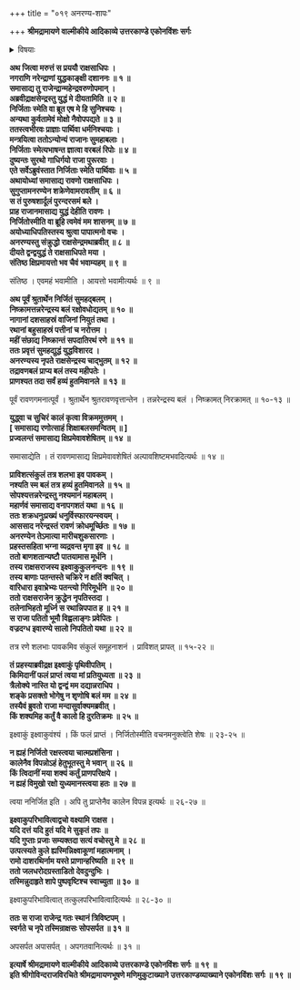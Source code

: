 +++
title = "०१९ अनरण्य-शापः"

+++
**श्रीमद्रामायणे वाल्मीकीये आदिकाव्ये उत्तरकाण्डे एकोनविंशः सर्गः**

<details><summary>विषयाः</summary>

नाना-देश-ग--राज-पराजय-पूर्वकं  
क्रमेणायोध्यां गतेन रावणेनानरण्य-नाम्न्नो राज्ञो युद्धाय समाह्वानम् ॥ १ ॥  
प्रहस्त-प्रसुख-राक्षसेन्द्र-विद्रावण-पूर्वकम्  
आत्मना सह युध्यन्तम् अनरण्यं  
निज-करतलाभिघातेन मुमूर्षुतां नीयता रावणेन  
तं प्रतीक्ष्वाक्व्-अवमानन-पूर्वकम् उपहसनम् ॥ २ ॥  
तदसहिष्णुना -ऽनरण्येन  
तं प्रति स्व-वंश्येन रामेण वध-संभव-विषयक-शापदानेन त्रि-विष्टप-गमनम् ॥ ३ ॥
</details>


**अथ जित्वा मरुत्तं स प्रययौ राक्षसाधिपः ।  
नगराणि नरेन्द्राणां युद्धकाङ्क्षी दशाननः ॥ १ ॥  
समासाद्य तु राजेन्द्रान्महेन्द्रवरुणोपमान् ।  
अब्रवीद्राक्षसेन्द्रस्तु युद्धं मे दीयतामिति ॥ २ ॥  
निर्जिताः स्मेति वा ब्रूत एष मे हि सुनिश्चयः ।  
अन्यथा कुर्वतामेवं मोक्षो नैवोपपद्यते ॥ ३ ॥  
ततस्त्वभीरवः प्राज्ञाः पार्थिवा धर्मनिश्चयाः ।  
मन्त्रयित्वा ततोऽन्योन्यं राजानः सुमहाबलाः ।  
निर्जिताः स्मेत्यभाषन्त ज्ञात्वा वरबलं रिपोः ॥ ४ ॥  
दुष्यन्तः सुरथो गाधिर्गयो राजा पुरूरवाः ।  
एते सर्वेऽब्रुवंस्तात निर्जिताः स्मेति पार्थिवाः ॥ ५ ॥  
अथायोध्यां समासाद्य रावणो राक्षसाधिपः ।  
सुगुप्तामनरण्येन शक्रेणेवामरावतीम् ॥ ६ ॥  
स तं पुरुषशार्दूलं पुरन्दरसमं बले ।  
प्राह राजानमासाद्य युद्धं देहीति रावणः ।  
निर्जितोस्मीति वा ब्रूहि त्वमेवं मम शासनम् ॥ ७ ॥  
अयोध्याधिपतिस्तस्य श्रुत्वा पापात्मनो वचः ।  
अनरण्यस्तु संक्रुद्धो राक्षसेन्द्रमथाब्रवीत् ॥ ८ ॥  
दीयते द्वन्द्वयुद्धं ते राक्षसाधिपते मया ।  
संतिष्ठ क्षिप्रमायत्तो भव चैवं भवाम्यहम् ॥ ९ ॥**

संतिष्ठ । एवमहं भवामीति । आयत्तो भवामीत्यर्थः ॥ ९ ॥

**अथ पूर्वं श्रुतार्थेन निर्जितं सुमहद्बलम् ।  
निष्क्रामत्तन्नरेन्द्रस्य बलं रक्षोवधोद्यतम् ॥ १० ॥  
नागानां दशसाहस्रं वाजिनां नियुतं तथा ।  
रथानां बहुसाहस्रं पत्तीनां च नरोत्तम ।  
महीं संछाद्य निष्क्रान्तं सपदातिरथं रणे ॥ ११ ॥  
ततः प्रवृत्तं सुमहद्युद्धं युद्धविशारद ।  
अनरण्यस्य नृपते राक्षसेन्द्रस्य चाद्भुतम् ॥ १२ ॥  
तद्रावणबलं प्राप्य बलं तस्य महीपतेः ।  
प्राणश्यत तदा सर्वं हव्यं हुतमिवानले ॥ १३ ॥**

पूर्वं रावणगमनात्पूर्वं । श्रुतार्थेन श्रुतरावणवृत्तान्तेन । तन्नरेन्द्रस्य बलं । निष्क्रामत् निरक्रामत् ॥ १०-१३ ॥

**युद्ध्वा च सुचिरं कालं कृत्वा विक्रममुत्तमम् ।  
\[ समासाद्य रणोत्साहं शिक्षाबलसमन्वितम् ॥ \]  
प्रज्वलन्तं समासाद्य क्षिप्रमेवावशेषितम् ॥ १४ ॥**

समासाद्येति । तं रावणमासाद्य क्षिप्रमेवावशेषितं अल्पावशिष्टमभवदित्यर्थः ॥ १४ ॥

**प्राविशत्संकुलं तत्र शलभा इव पावकम् ।  
नश्यति स्म बलं तत्र हव्यं हुतमिवानले ॥ १५ ॥  
सोपश्यत्तन्नरेन्द्रस्तु नश्यमानं महाबलम् ।  
महार्णवं समासाद्य वनापगशतं यथा ॥ १६ ॥  
ततः शक्रधनुःप्रख्यं धनुर्विस्फारयन्स्वयम् ।  
आससाद नरेन्द्रस्तं रावणं क्रोधमूर्च्छितः ॥ १७ ॥  
अनरण्येन तेऽमात्या मारीचशुकसारणाः ।  
प्रहस्तसहिता भग्ना व्यद्रवन्त मृगा इव ॥ १८ ॥  
ततो बाणशतान्यष्टौ पातयामास मूर्धनि ।  
तस्य राक्षसराजस्य इक्ष्वाकुकुलनन्दनः ॥ १९ ॥  
तस्य बाणाः पतन्तस्ते चक्रिरे न क्षतिं क्वचित् ।  
वारिधारा इवाभ्रेभ्यः पतन्त्यो गिरिमूर्धनि ॥ २० ॥  
ततो राक्षसराजेन क्रुद्धेन नृपतिस्तदा ।  
तलेनाभिहतो मूर्ध्नि स रथान्निपपात ह ॥ २१ ॥  
स राजा पतितो भूमौ विह्वलाङ्गः प्रवेपितः ।  
वज्रदग्ध इवारण्ये सालो निपतितो यथा ॥ २२ ॥**

तत्र रणे शलभाः पावकमिव संकुलं समूहनाशनं । प्राविशत् प्रापत् ॥ १५-२२ ॥

**तं प्रहस्याब्रवीद्रक्ष इक्ष्वाकुं पृथिवीपतिम् ।  
किमिदानीं फलं प्राप्तं त्वया मां प्रतियुध्यता ॥ २३ ॥  
त्रैलोक्ये नास्ति यो द्वन्द्वं मम दद्यान्नराधिप ।  
शङ्के प्रसक्तो भोगेषु न शृणोषि बलं मम ॥ २४ ॥  
तस्यैवं ब्रुवतो राजा मन्दासुर्वाक्यमब्रवीत् ।  
किं शक्यमिह कर्तुं वै कालो हि दुरतिक्रमः ॥ २५ ॥**

इक्ष्वाकुं इक्ष्वाकुवंश्यं । किं फलं प्राप्तं । निर्जितोस्मीति वचनमनुक्त्वेति शेषः ॥ २३-२५ ॥

**न ह्यहं निर्जितो रक्षस्त्वया चात्मप्रशंसिना ।  
कालेनैव विपन्नोऽहं हेतुभूतस्तु मे भवान् ॥ २६ ॥  
किं त्विदानीं मया शक्यं कर्तुं प्राणपरिक्षये ।  
न ह्यहं विमुखो रक्षो युध्यमानस्त्वया हतः ॥ २७ ॥**

त्वया ननिर्जित इति । अपि तु प्राप्तेनैव कालेन विपन्न इत्यर्थः ॥ २६-२७ ॥

**इक्ष्वाकुपरिभावित्वाद्वचो वक्ष्यामि राक्षस ।  
यदि दत्तं यदि हुतं यदि मे सुकृतं तपः ॥  
यदि गुप्ताः प्रजाः सम्यक्तदा सत्यं वचोस्तु मे ॥ २८ ॥  
उत्पत्स्यते कुले ह्यस्मिन्निक्ष्वाकूणां महात्मनाम् ।  
रामो दाशरथिर्नाम यस्ते प्राणान्हरिष्यति ॥ २९ ॥  
ततो जलधरोदग्रस्ताडितो देवदुन्दुभिः ।  
तस्मिन्नुदाहृते शापे पुष्पवृष्टिश्च स्वाच्युता ॥ ३० ॥**

इक्ष्वाकुपरिभावित्वात् तत्कुलपरिभावित्वादित्यर्थः ॥ २८-३० ॥

**ततः स राजा राजेन्द्र गतः स्थानं त्रिविष्टपम् ।  
स्वर्गते च नृपे तस्मिन्राक्षसः सोपसर्पत ॥ ३१ ॥**

अपसर्पत अपासर्पत् । अपगतवानित्यर्थः ॥ ३१ ॥

**इत्यार्षे श्रीमद्रामायणे वाल्मीकीये आदिकाव्ये उत्तरकाण्डे एकोनविंशः सर्गः ॥ १९ ॥  
इति श्रीगोविन्दराजविरचिते श्रीमद्रामायणभूषणे मणिमुकुटाख्याने उत्तरकाण्डव्याख्याने एकोनविंशः सर्गः ॥ १९ ॥**
